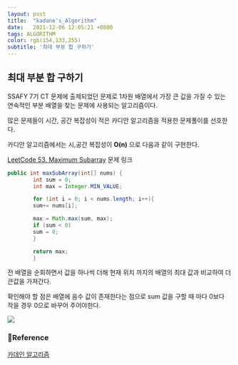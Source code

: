 ```yaml
---
layout: post 
title:  "kadane's_Algorithm"
date:   2021-12-06 12:05:21 +0800 
tags: ALGORITHM
color: rgb(154,133,255)
subtitle: '최대 부분 합 구하기'
--- 
```


## 최대 부분 합 구하기

SSAFY 7기 CT 문제에 출제되었던 문제로 1차원 배열에서 가장 큰 값을 가질 수 있는 연속적인 부분 배열을 찾는 문제에 사용되는 알고리즘이다.

많은 문제들이 시간, 공간 복잡성이 적은 카디안 알고리즘을 적용한 문제풀이를 선호한다.

카디안 알고리즘에서는 시,공간 복잡성이 **O(n)** 으로 다음과 같이 구현한다.


[LeetCode 53. Maximum Subarray](https://leetcode.com/problems/maximum-subarray/) 문제 링크
```java
public int maxSubArray(int[] nums) {
        int sum = 0;
        int max = Integer.MIN_VALUE;

        for (int i = 0; i < nums.length; i++){
        sum+= nums[i];

        max = Math.max(sum, max);
        if (sum < 0)
        sum = 0;
        }

        return max;
        }
```
전 배열을 순회하면서 값을 하나씩 더해 현재 위치 까지의 배열의 최대 값과 비교하여 더 큰값을 가져간다.

확인해야 할 점은 배열에 음수 값이 존재한다는 점으로 sum 값을 구할 때 마다 0보다 작을 경우 0으로 바꾸어 주어야한다.


![](https://assets.leetcode.com/users/images/2715e7ab-8fad-4f5f-ace9-cfe83acba68f_1637809592.7767313.jpeg)


### 🧾Reference
[카데인 알고리즘](https://www.geeksforgeeks.org/largest-sum-contiguous-subarray/)